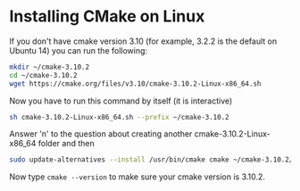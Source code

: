 # Installing CMake on Linux

If you don't have cmake version 3.10 (for example, 3.2.2 is the default on Ubuntu 14) you can run the following:

```bash
mkdir ~/cmake-3.10.2
cd ~/cmake-3.10.2
wget https://cmake.org/files/v3.10/cmake-3.10.2-Linux-x86_64.sh
```

Now you have to run this command by itself (it is interactive)

```bash
sh cmake-3.10.2-Linux-x86_64.sh --prefix ~/cmake-3.10.2
```

Answer 'n' to the question about creating another cmake-3.10.2-Linux-x86_64 folder and then 

```bash
sudo update-alternatives --install /usr/bin/cmake cmake ~/cmake-3.10.2/bin/cmake 60
```

Now type `cmake --version` to make sure your cmake version is 3.10.2.
